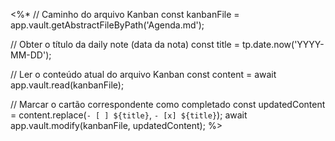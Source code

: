 <%*
// Caminho do arquivo Kanban
const kanbanFile = app.vault.getAbstractFileByPath('Agenda.md');

// Obter o título da daily note (data da nota)
const title = tp.date.now('YYYY-MM-DD');

// Ler o conteúdo atual do arquivo Kanban
const content = await app.vault.read(kanbanFile);

// Marcar o cartão correspondente como completado
const updatedContent = content.replace(`- [ ] ${title}`, `- [x] ${title}`);
await app.vault.modify(kanbanFile, updatedContent);
%>
